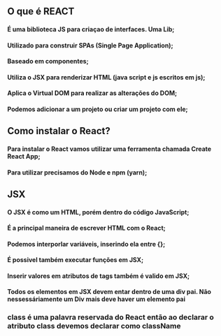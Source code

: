## O que é REACT
#### É uma biblioteca JS para criaçao de interfaces. Uma Lib; 
#### Utilizado para construir SPAs (Single Page Application); 
#### Baseado em componentes; 
#### Utiliza o JSX para renderizar HTML (java script e js escritos em js);
#### Aplica o Virtual DOM para realizar as alterações do DOM; 
#### Podemos adicionar a um projeto ou criar um projeto com ele;

## Como instalar o React? 

#### Para instalar o React vamos utilizar uma ferramenta chamada Create React App; 
#### Para utilizar precisamos do Node e npm (yarn);

## JSX

#### O JSX é como um HTML, porém dentro do código JavaScript;
#### É a principal maneira de escrever HTML com o React;
#### Podemos interporlar variáveis, inserindo ela entre {};
#### É possivel também executar funções em JSX;
#### Inserir valores em atributos de tags também é valido em JSX;
#### Todos os elementos em JSX devem entar dentro de uma div pai. Não nessessáriamente um Div mais deve haver um elemento pai

### class é uma palavra reservada do React então ao declarar o atributo class devemos declarar como className
